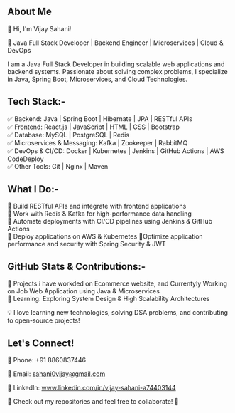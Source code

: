 ## About Me

👋 Hi, I'm Vijay Sahani!  

🚀 Java Full Stack Developer | Backend Engineer | Microservices | Cloud & DevOps  

I am a Java Full Stack Developer in building scalable web applications and backend systems.
Passionate about solving complex problems, I specialize in Java, Spring Boot, Microservices, and Cloud Technologies.  

## Tech Stack:-

✅ Backend: Java | Spring Boot | Hibernate | JPA | RESTful APIs  
✅ Frontend: React.js | JavaScript | HTML | CSS | Bootstrap  
✅ Database: MySQL | PostgreSQL | Redis  
✅ Microservices & Messaging: Kafka | Zookeeper | RabbitMQ  
✅ DevOps & CI/CD: Docker | Kubernetes | Jenkins | GitHub Actions | AWS CodeDeploy  
✅ Other Tools: Git | Nginx | Maven  


 ## What I Do:-

🔹 Build RESTful APIs and integrate with frontend applications  
🔹 Work with Redis & Kafka for high-performance data handling  
🔹 Automate deployments with CI/CD pipelines using Jenkins & GitHub Actions  
🔹 Deploy applications on AWS & Kubernetes
🔹Optimize application performance and security with Spring Security & JWT  


 ## GitHub Stats & Contributions:-
 
📌 Projects:i have workded on Ecommerce website, and Currentyly Working on Job Web Application using Java & Microservices   
📌 Learning: Exploring System Design & High Scalability Architectures  

💡 I love learning new technologies, solving DSA problems, and contributing to open-source projects!  

## Let's Connect!  

📱 Phone: +91 8860837446

📩 Email: sahani0vijay@gmail.com 

🔗 LinkedIn: www.linkedin.com/in/vijay-sahani-a74403144
 

🚀 Check out my repositories and feel free to collaborate! 🚀
